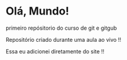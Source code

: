 # Olá, Mundo!
 primeiro repósitorio do curso de git e gitgub 
 
 Repositório criado durante uma aula ao vivo !!

 Essa eu adicionei diretamente do site !!
